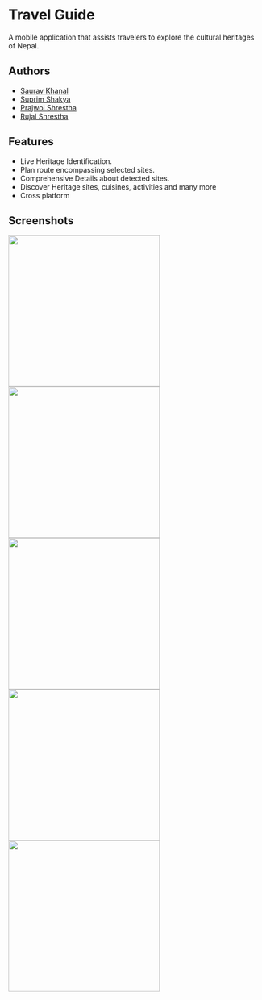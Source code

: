 
# Travel Guide

A mobile application that assists travelers to explore the cultural heritages
of Nepal.


## Authors

- [Saurav Khanal](https://www.github.com/sauravkhanal)
- [Suprim Shakya](https://github.com/Suprim-Shakya)
- [Prajwol Shrestha](https://github.com/prajwol-stha)
- [Rujal Shrestha](https://github.com/Rujalrambo)
## Features

- Live Heritage Identification.
- Plan route encompassing selected sites.
- Comprehensive Details about detected sites.
- Discover Heritage sites, cuisines, activities and many more
- Cross platform

## Screenshots
<div>
<img src="https://resources.khanalsaurav.com.np/travelguide/images/home.jpg" width=300>
<img src="https://resources.khanalsaurav.com.np/travelguide/images/food.jpg" width=300>
<img src="https://resources.khanalsaurav.com.np/travelguide/images/scan.jpg" width=300>
<img src="https://resources.khanalsaurav.com.np/travelguide/images/detection.jpg" width=300>
<img src="https://resources.khanalsaurav.com.np/travelguide/images/description.jpg" width=300>
</div>